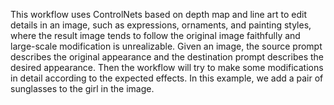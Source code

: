 This workflow uses ControlNets based on depth map and line art to edit details in an image, such as expressions, ornaments, and painting styles, where the result image tends to follow the original image faithfully and large-scale modification is unrealizable. Given an image, the source prompt describes the original appearance and the destination prompt describes the desired appearance. Then the workflow will try to make some modifications in detail according to the expected effects. In this example, we add a pair of sunglasses to the girl in the image.
